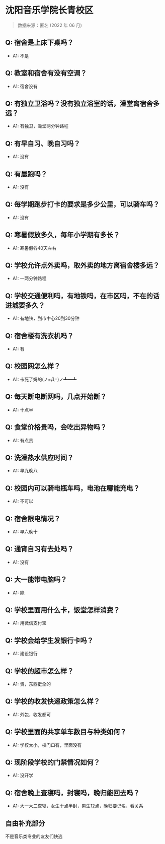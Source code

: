 # 沈阳音乐学院长青校区

> 数据来源：匿名 (2022 年 06 月)

## Q: 宿舍是上床下桌吗？

- A1: 不是

## Q: 教室和宿舍有没有空调？

- A1: 宿舍没有

## Q: 有独立卫浴吗？没有独立浴室的话，澡堂离宿舍多远？

- A1: 有独卫，澡堂两分钟路程

## Q: 有早自习、晚自习吗？

- A1: 没有

## Q: 有晨跑吗？

- A1: 没有

## Q: 每学期跑步打卡的要求是多少公里，可以骑车吗？

- A1: 没有

## Q: 寒暑假放多久，每年小学期有多长？

- A1: 寒暑假各40天左右

## Q: 学校允许点外卖吗，取外卖的地方离宿舍楼多远？

- A1: 一两分钟路程

## Q: 学校交通便利吗，有地铁吗，在市区吗，不在的话进城要多久？

- A1: 有地铁，到市中心20到30分钟

## Q: 宿舍楼有洗衣机吗？

- A1: 有

## Q: 校园网怎么样？

- A1: 卡死了妈的(ノ=Д=)ノ┻━┻

## Q: 每天断电断网吗，几点开始断？

- A1: 十点半

## Q: 食堂价格贵吗，会吃出异物吗？

- A1: 有点贵

## Q: 洗澡热水供应时间？

- A1: 早九晚八

## Q: 校园内可以骑电瓶车吗，电池在哪能充电？

- A1: 不可以

## Q: 宿舍限电情况？

- A1: 早六晚十

## Q: 通宵自习有去处吗？

- A1: 没有

## Q: 大一能带电脑吗？

- A1: 能

## Q: 学校里面用什么卡，饭堂怎样消费？

- A1: 用微信支付宝

## Q: 学校会给学生发银行卡吗？

- A1: 建设银行

## Q: 学校的超市怎么样？

- A1: 贵，东西挺全的

## Q: 学校的收发快递政策怎么样？

- A1: 外包，收发都可

## Q: 学校里面的共享单车数目与种类如何？

- A1: 学校太小，校门口有，里面没有

## Q: 现阶段学校的门禁情况如何？

- A1: 没开学

## Q: 宿舍晚上查寝吗，封寝吗，晚归能回去吗？

- A1: 大一大二查寝，女生十点半封，男生12点，晚归要记名，看关系

## 自由补充部分

不是音乐类专业的友友们快逃